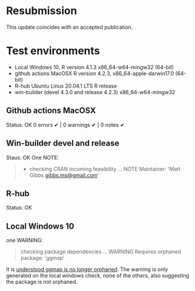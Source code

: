 # Resubmission

This update coincides with an accepted publication.

# Test environments

* Local Windows 10, R version 4.1.3 x86_64-w64-mingw32 (64-bit)
* github actions MacOSX R version 4.2.3, x86_64-apple-darwin17.0 (64-bit)
* R-hub Ubuntu Linux 20.04.1 LTS R release
* win-builder (devel 4.3.0 and release 4.2.3) x86_64-w64-mingw32

## Github actions MacOSX

Status: OK
0 errors ✔ | 0 warnings ✔ | 0 notes ✔

## Win-builder devel and release

Staus: OK
One NOTE:

>* checking CRAN incoming feasibility ... NOTE
Maintainer: 'Matt Gibbs <gibbs.ms@gmail.com>'

## R-hub

Status: OK

## Local Windows 10

one WARNING:

> checking package dependencies ... WARNING
  Requires orphaned package: 'ggmap'
  
It is [understood ggmap is no longer orphaned](https://community.rstudio.com/t/orphaned-package-on-windows-build/84165). 
The warning is only generated on the local windows check, none of the others, also suggesting the package is not orphaned.
